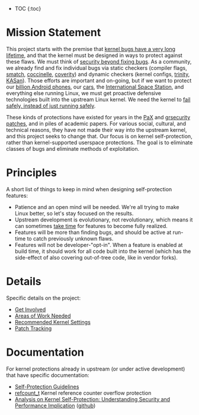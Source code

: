 * TOC
{:toc}

# Mission Statement

This project starts with the premise that [kernel bugs have a very long
lifetime](https://lwn.net/Articles/410606/), and that the kernel must be
designed in ways to protect against these flaws. We must think of
[security beyond fixing bugs](http://lwn.net/Articles/662219/). As a
community, we already find and fix individual bugs via static checkers
(compiler flags, [smatch](http://smatch.sourceforge.net/),
[coccinelle](http://coccinelle.lip6.fr/),
[coverity](https://scan.coverity.com/projects/linux?tab=overview)) and
dynamic checkers (kernel configs,
[trinity](http://codemonkey.org.uk/projects/trinity/),
[KASan](https://www.kernel.org/doc/Documentation/kasan.txt)). Those
efforts are important and on-going, but if we want to protect our
[billion Android
phones](http://www.techspot.com/news/57228-google-shows-off-new-version-of-android-announces-1-billion-active-monthly-users.html),
our
[cars](http://www.zdnet.com/article/2014-the-year-of-the-linux-car/),
the [International Space
Station](https://training.linuxfoundation.org/why-our-linux-training/training-reviews/linux-foundation-training-prepares-the-international-space-station-for-linux-migration),
and everything else running Linux, we must get proactive defensive
technologies built into the upstream Linux kernel. We need the kernel to
[fail safely, instead of just running
safely](http://kernsec.org/files/lss2015/giant-bags-of-mostly-water.pdf).

These kinds of protections have existed for years in the
[PaX](https://pax.grsecurity.net/) and
[grsecurity](https://grsecurity.net/features.php)
[patches](https://github.com/linux-scraping/linux-grsecurity), and in
piles of academic papers. For various social, cultural, and technical
reasons, they have not made their way into the upstream kernel, and this
project seeks to change that. Our focus is on kernel self-protection,
rather than kernel-supported userspace protections. The goal is to
eliminate classes of bugs and eliminate methods of exploitation.

# Principles

A short list of things to keep in mind when designing self-protection
features:

  - Patience and an open mind will be needed. We're all trying to make
    Linux better, so let's stay focused on the results.
  - Upstream development is evolutionary, not revolutionary, which means
    it can sometimes [take
    time](https://ieeexplore.ieee.org/abstract/document/6624016) for
    features to become fully realized.
  - Features will be more than finding bugs, and should be active at
    run-time to catch previously unknown flaws.
  - Features will not be developer-"opt-in". When a feature is enabled
    at build time, it should work for all code built into the kernel
    (which has the side-effect of also covering out-of-tree code, like
    in vendor forks).

# Details

Specific details on the project:

  - [Get Involved](Get_Involved)
  - [Areas of Work Needed](Work)
  - [Recommended Kernel Settings](Recommended_Settings)
  - [Patch Tracking](Patch_Tracking)

# Documentation

For kernel protections already in upstream (or under active development)
that have specific documentation:

  - [Self-Protection
    Guidelines](https://www.kernel.org/doc/html/latest/security/self-protection.html)
  - [refcount_t](Kernel_Protections/refcount_t) Kernel
    reference counter overflow protection
  - [Analysis on Kernel Self-Protection: Understanding Security and
    Performance Implication](https://samsung.github.io/kspp-study/)
    ([github](https://github.com/Samsung/kspp-study))
